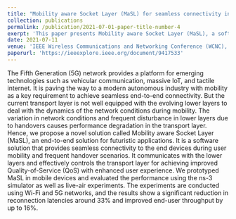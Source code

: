 ```yaml
---
title: "Mobility aware Socket Layer (MaSL) for seamless connectivity in mobile networks"
collection: publications
permalink: /publication/2021-07-01-paper-title-number-4
exerpt: 'This paper presents Mobility aware Socket Layer (MaSL), a software-based solution designed to ensure seamless connectivity and enhanced QoS during user mobility and handovers in 5G networks. By interacting with lower layers, MaSL improves transport layer performance, reducing reconnection latency and boosting throughput, as validated through simulations and live-air experiments'
date: 2021-07-11
venue: 'IEEE Wireless Communications and Networking Conference (WCNC), Nanjing, China'
paperurl: 'https://ieeexplore.ieee.org/document/9417533'
---
```


The Fifth Generation (5G) network provides a platform for emerging technologies such as vehicular communication, massive IoT, and tactile internet. It is paving the way to a modern autonomous industry with mobility as a key requirement to achieve seamless end-to-end connectivity. But the current transport layer is not well equipped with the evolving lower layers to deal with the dynamics of the network conditions during mobility. The variation in network conditions and frequent disturbance in lower layers due to handovers causes performance degradation in the transport layer. Hence, we propose a novel solution called Mobility aware Socket Layer (MaSL), an end-to-end solution for futuristic applications. It is a software solution that provides seamless connectivity to the end devices during user mobility and frequent handover scenarios. It communicates with the lower layers and effectively controls the transport layer for achieving improved Quality-of-Service (QoS) with enhanced user experience. We prototyped MaSL in mobile devices and evaluated the performance using the ns-3 simulator as well as live-air experiments. The experiments are conducted using Wi-Fi and 5G networks, and the results show a significant reduction in reconnection latencies around 33% and improved end-user throughput by up to 16%.
